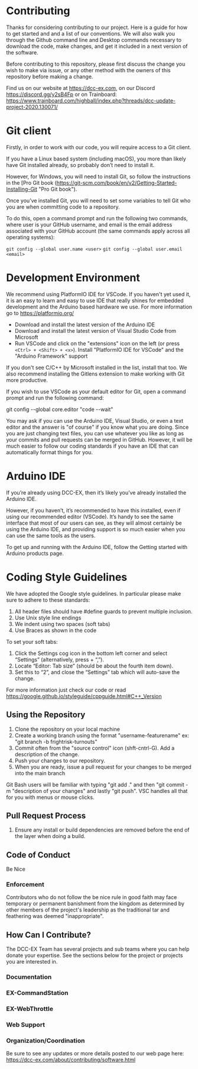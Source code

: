 # Contributing

Thanks for considering contributing to our project. Here is a guide for how to get started and and a list of our conventions. We will also walk you through the Github command line and Desktop commands necessary to download the code, make changes, and get it included in a next version of the software.

Before contributing to this repository, please first discuss the change you wish to make via issue, or any other method with the owners of this repository before making a change. 

Find us on our website at https://dcc-ex.com, on our Discord https://discord.gg/y2sB4Fp or on Trainboard: https://www.trainboard.com/highball/index.php?threads/dcc-update-project-2020.130071/

# Git client

Firstly, in order to work with our code, you will require access to a Git client.

If you have a Linux based system (including macOS), you more than likely have Git installed already, so probably don’t need to install it.

However, for Windows, you will need to install Git, so follow the instructions in the [Pro Git book (https://git-scm.com/book/en/v2/Getting-Started-Installing-Git "Pro Git book").

Once you’ve installed Git, you will need to set some variables to tell Git who you are when committing code to a repository.

To do this, open a command prompt and run the following two commands, where user is your GitHub username, and email is the email address associated with your GitHub account (the same commands apply across all operating systems):

`git config --global user.name <user>`
`git config --global user.email <email>`

# Development Environment

We recommend using PlatformIO IDE for VSCode. If you haven't yet used it, it is an easy to learn and easy to use IDE that really shines for embedded development and the Arduino based hardware we use. For more information go to https://platformio.org/

* Download and install the latest version of the Arduino IDE
* Download and install the latest version of Visual Studio Code from Microsoft
* Run VSCode and click on the "extensions" icon on the left (or press `<Ctrl> + <Shift> + <x>`). Install "PlatformIO IDE for VSCode" and the "Arduino Framework" support

If you don't see C/C++ by Microsoft installed in the list, install that too. We also recommend installing the Gitlens extension to make working with Git more productive.

If you wish to use VSCode as your default editor for Git, open a command prompt and run the following command:

git config --global core.editor "code --wait"

You may ask if you can use the Arduino IDE, Visual Studio, or even a text editor and the answer is "of course" if you know what you are doing. Since you are just changing text files, you can use whatever you like as long as your commits and pull requests can be merged in GitHub. However, it will be much easier to follow our coding standards if you have an IDE that can automatically format things for you.

# Arduino IDE

If you’re already using DCC-EX, then it’s likely you’ve already installed the Arduino IDE.

However, if you haven’t, it’s recommended to have this installed, even if using our recommended editor (VSCode). It’s handy to see the same interface that most of our users can see, as they will almost certainly be using the Arduino IDE, and providing support is so much easier when you can use the same tools as the users.

To get up and running with the Arduino IDE, follow the Getting started with Arduino products page.

# Coding Style Guidelines

We have adopted the Google style guidelines. In particular please make sure to adhere to these standards:

1. All header files should have #define guards to prevent multiple inclusion.
2. Use Unix style line endings
3. We indent using two spaces (soft tabs)
4. Use Braces as shown in the code

To set your soft tabs:

1. Click the Settings cog icon in the bottom left corner and select “Settings” (alternatively, press <Ctrl> + “,”).
2. Locate “Editor: Tab size” (should be about the fourth item down).
3. Set this to “2”, and close the “Settings” tab which will auto-save the change.

For more information just check our code or read https://google.github.io/styleguide/cppguide.html#C++_Version

## Using the Repository

1. Clone the repository on your local machine
2. Create a working branch using the format "username-featurename" ex: "git branch -b frightrisk-turnouts"
3. Commit often from the "source control" icon (shft-cntrl-G). Add a description of the change.
4. Push your changes to our repository.
5. When you are ready, issue a pull request for your changes to be merged into the main branch

Git Bash users will be familiar with typing "git add ." and then "git commit -m "description of your changes" and lastly "git push". VSC handles all that for you with menus or mouse clicks.

## Pull Request Process

1. Ensure any install or build dependencies are removed before the end of the layer when doing a build.

## Code of Conduct

Be Nice

### Enforcement

Contributors who do not follow the be nice rule in good faith may face temporary or permanent banishment from the kingdom as  determined by other members of the project's leadership as the traditional tar and feathering was deemed "inappropriate".

## How Can I Contribute?

The DCC-EX Team has several projects and sub teams where you can help donate your expertise. See the sections below for the project or projects you are interested in.

### Documentation
### EX-CommandStation
### EX-WebThrottle
### Web Support
### Organization/Coordination

Be sure to see any updates or more details posted to our web page here: https://dcc-ex.com/about/contributing/software.html
